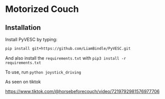 # Motorized Couch

## Installation

Install PyVESC by typing:
```bash
pip install git+https://github.com/LiamBindle/PyVESC.git
```

And also install the `requirements.txt` with `pip3 install -r requirements.txt`

To use, run `python joystick_driving`

As seen on tiktok

https://www.tiktok.com/@horsebeforecouch/video/7219792981576977706
